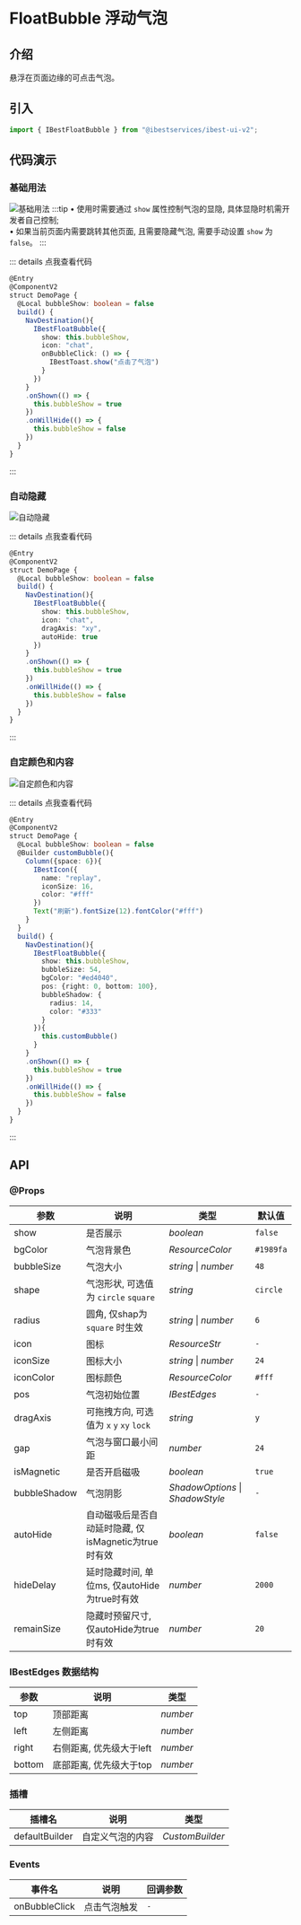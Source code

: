 # FloatBubble 浮动气泡

## 介绍

悬浮在页面边缘的可点击气泡。
 
## 引入

```ts
import { IBestFloatBubble } from "@ibestservices/ibest-ui-v2";
```

## 代码演示

### 基础用法

![基础用法](./images/base.png)
:::tip
• 使用时需要通过 `show` 属性控制气泡的显隐, 具体显隐时机需开发者自己控制;   
• 如果当前页面内需要跳转其他页面, 且需要隐藏气泡, 需要手动设置 `show` 为 `false`。
:::

::: details 点我查看代码
```ts
@Entry
@ComponentV2
struct DemoPage {
  @Local bubbleShow: boolean = false
  build() {
    NavDestination(){
      IBestFloatBubble({
        show: this.bubbleShow,
        icon: "chat",
        onBubbleClick: () => {
          IBestToast.show("点击了气泡")
        }
      })
    }
    .onShown(() => {
      this.bubbleShow = true
    })
    .onWillHide(() => {
      this.bubbleShow = false
    })
  }
}
```
:::

### 自动隐藏

![自动隐藏](./images/autoHide.gif)

::: details 点我查看代码
```ts
@Entry
@ComponentV2
struct DemoPage {
  @Local bubbleShow: boolean = false
  build() {
    NavDestination(){
      IBestFloatBubble({
        show: this.bubbleShow,
        icon: "chat",
        dragAxis: "xy",
        autoHide: true
      })
    }
    .onShown(() => {
      this.bubbleShow = true
    })
    .onWillHide(() => {
      this.bubbleShow = false
    })
  }
}
```
:::

### 自定颜色和内容

![自定颜色和内容](./images/custom.png)

::: details 点我查看代码
```ts
@Entry
@ComponentV2
struct DemoPage {
  @Local bubbleShow: boolean = false
  @Builder customBubble(){
    Column({space: 6}){
      IBestIcon({
        name: "replay",
        iconSize: 16,
        color: "#fff"
      })
      Text("刷新").fontSize(12).fontColor("#fff")
    }
  }
  build() {
    NavDestination(){
      IBestFloatBubble({
        show: this.bubbleShow,
        bubbleSize: 54,
        bgColor: "#ed4040",
        pos: {right: 0, bottom: 100},
        bubbleShadow: {
          radius: 14,
          color: "#333"
        }
      }){
        this.customBubble()
      }
    }
    .onShown(() => {
      this.bubbleShow = true
    })
    .onWillHide(() => {
      this.bubbleShow = false
    })
  }
}
```
:::


## API

### @Props

| 参数         | 说明                                   | 类型      | 默认值     |
| ------------| ---------------------------------------| --------- | ---------- |
| show        | 是否展示                                | _boolean_  | `false` |
| bgColor     | 气泡背景色                              | _ResourceColor_ | `#1989fa` | 
| bubbleSize  | 气泡大小                                | _string_ \| _number_ | `48` |
| shape       | 气泡形状, 可选值为 `circle` `square`      | _string_ | `circle` |
| radius      | 圆角, 仅shap为 `square` 时生效            | _string_ \| _number_ | `6` |
| icon        | 图标                                    | _ResourceStr_ | `-` |
| iconSize    | 图标大小                                 | _string_ \| _number_ | `24` |
| iconColor   | 图标颜色                                 | _ResourceColor_ | `#fff` |
| pos         | 气泡初始位置                              | _IBestEdges_ | `-` |
| dragAxis    | 可拖拽方向, 可选值为 `x` `y` `xy` `lock`   | _string_  | `y` |
| gap         | 气泡与窗口最小间距                         | _number_  | `24` |
| isMagnetic  | 是否开启磁吸                              | _boolean_ | `true` |
| bubbleShadow| 气泡阴影                                 | _ShadowOptions_ \| _ShadowStyle_ | `-` |
| autoHide    | 自动磁吸后是否自动延时隐藏, 仅isMagnetic为true时有效 | _boolean_ | `false` |
| hideDelay   | 延时隐藏时间, 单位ms, 仅autoHide为true时有效| _number_ | `2000` |
| remainSize  | 隐藏时预留尺寸, 仅autoHide为true时有效      | _number_ | `20` |

### IBestEdges 数据结构
| 参数            | 说明                             | 类型      |
| ---------------| ---------------------------------| ---------|
| top            | 顶部距离                          | _number_ |
| left           | 左侧距离                          | _number_ |
| right          | 右侧距离, 优先级大于left            | _number_ |
| bottom         | 底部距离, 优先级大于top             | _number_ |

### 插槽

| 插槽名             | 说明               | 类型             |
| ------------------| ------------------| ----------------|
| defaultBuilder    | 自定义气泡的内容     | _CustomBuilder_ |

### Events

| 事件名        | 说明                  | 回调参数             |
| -------------| ---------------------| ------------------- |
| onBubbleClick| 点击气泡触发           | `-` |